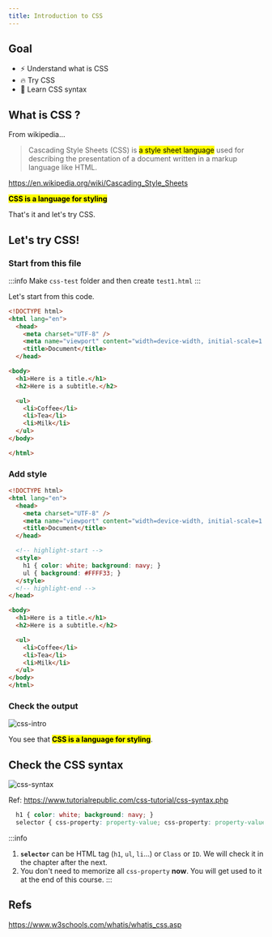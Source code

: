 ```yaml
---
title: Introduction to CSS
---
```


## Goal

- ⚡ Understand what is CSS
- 🔥 Try CSS
- 🌻 Learn CSS syntax

## What is CSS ?

From wikipedia...
> Cascading Style Sheets (CSS) is <mark>a style sheet language</mark> used for describing the presentation of a document written in a markup language like HTML.

https://en.wikipedia.org/wiki/Cascading_Style_Sheets

**<mark>CSS is a language for styling</mark>**

That's it and let's try CSS.

## Let's try CSS!

### Start from this file

:::info
  Make `css-test` folder and then create `test1.html`
:::

Let's start from this code.
```html title="css/test1.html"
<!DOCTYPE html>
<html lang="en">
  <head>
    <meta charset="UTF-8" />
    <meta name="viewport" content="width=device-width, initial-scale=1.0" />
    <title>Document</title>
  </head>

<body>
  <h1>Here is a title.</h1>
  <h2>Here is a subtitle.</h2>

  <ul>
    <li>Coffee</li>
    <li>Tea</li>
    <li>Milk</li>
  </ul>
</body>

</html>
```

### Add style

```html title="css/test1.html"
<!DOCTYPE html>
<html lang="en">
  <head>
    <meta charset="UTF-8" />
    <meta name="viewport" content="width=device-width, initial-scale=1.0" />
    <title>Document</title>
  </head>

  <!-- highlight-start -->
  <style>
    h1 { color: white; background: navy; }
    ul { background: #FFFF33; }
  </style>
  <!-- highlight-end -->
</head>

<body>
  <h1>Here is a title.</h1>
  <h2>Here is a subtitle.</h2>

  <ul>
    <li>Coffee</li>
    <li>Tea</li>
    <li>Milk</li>
  </ul>
</body>
</html>
```

### Check the output
![css-intro](https://storage.googleapis.com/coderhackers-assets/docs/img/2020-04-27-22-31-34.png)

You see  that <mark>**CSS is a language for styling**</mark>.

## Check the CSS syntax

![css-syntax](https://www.tutorialrepublic.com/lib/images/css-selector.png)

Ref: https://www.tutorialrepublic.com/css-tutorial/css-syntax.php

```css
  h1 { color: white; background: navy; }
  selector { css-property: property-value; css-property: property-value; ... }
```

:::info
1. **`selector`** can be HTML tag (`h1`, `ul`, `li`...) or `Class` or `ID`. We will check it in the chapter after the next.
2. You don't need to memorize all `css-property` **now**. You will get used to it at the end of this course.
:::

## Refs
https://www.w3schools.com/whatis/whatis_css.asp